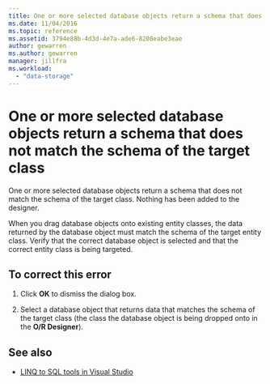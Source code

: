 ```yaml
---
title: One or more selected database objects return a schema that does not match the schema of the target class
ms.date: 11/04/2016
ms.topic: reference
ms.assetid: 3794e88b-4d3d-4e7a-ade6-8208eabe3eae
author: gewarren
ms.author: gewarren
manager: jillfra
ms.workload:
  - "data-storage"
---
```

# One or more selected database objects return a schema that does not match the schema of the target class

One or more selected database objects return a schema that does not match the schema of the target class. Nothing has been added to the designer.

When you drag database objects onto existing entity classes, the data returned by the database object must match the schema of the target entity class. Verify that the correct database object is selected and that the correct entity class is being targeted.

## To correct this error

1. Click **OK** to dismiss the dialog box.

2. Select a database object that returns data that matches the schema of the target class (the class the database object is being dropped onto in the **O/R Designer**).

## See also

- [LINQ to SQL tools in Visual Studio](../data-tools/linq-to-sql-tools-in-visual-studio2.md)